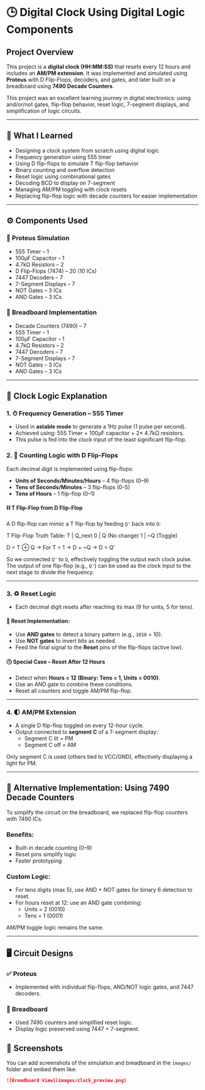 # 🕒 Digital Clock Using Digital Logic Components

## Project Overview

This project is a **digital clock (HH:MM:SS)** that resets every 12 hours and includes an **AM/PM extension**. It was implemented and simulated using **Proteus** with D Flip-Flops, decoders, and gates, and later built on a breadboard using **7490 Decade Counters**. 

This project was an excellent learning journey in digital electronics: using and/or/not gates, flip-flop behavior, reset logic, 7-segment displays, and simplification of logic circuits.

---

## 🧠 What I Learned

- Designing a clock system from scratch using digital logic
- Frequency generation using 555 timer
- Using D flip-flops to simulate T flip-flop behavior
- Binary counting and overflow detection
- Reset logic using combinational gates
- Decoding BCD to display on 7-segment
- Managing AM/PM toggling with clock resets
- Replacing flip-flop logic with decade counters for easier implementation

---

## ⚙️ Components Used

### 🧪 Proteus Simulation
- 555 Timer – 1
- 100μF Capacitor – 1
- 4.7kΩ Resistors – 2
- D Flip-Flops (7474) – 20 (10 ICs)
- 7447 Decoders – 7
- 7-Segment Displays – 7
- NOT Gates – 3 ICs
- AND Gates – 3 ICs

### 🧰 Breadboard Implementation
- Decade Counters (7490) – 7
- 555 Timer – 1
- 100μF Capacitor – 1
- 4.7kΩ Resistors – 2
- 7447 Decoders – 7
- 7-Segment Displays – 7
- NOT Gates – 3 ICs
- AND Gates – 3 ICs

---

## 🔄 Clock Logic Explanation

### 1. ⏱ Frequency Generation – 555 Timer

- Used in **astable mode** to generate a 1Hz pulse (1 pulse per second).
- Achieved using: 555 Timer + 100μF capacitor + 2× 4.7kΩ resistors.
- This pulse is fed into the clock input of the least significant flip-flop.

### 2. 🧮 Counting Logic with D Flip-Flops

Each decimal digit is implemented using flip-flops:
- **Units of Seconds/Minutes/Hours** – 4 flip-flops (0–9)
- **Tens of Seconds/Minutes** – 3 flip-flops (0–5)
- **Tens of Hours** – 1 flip-flop (0–1)

#### ⛓ T Flip-Flop from D Flip-Flop

A D flip-flop can mimic a T flip-flop by feeding `Q'` back into `D`:

T Flip-Flop Truth Table:
T | Q_next
0 | Q (No change)
1 | ~Q (Toggle)

D = T ⊕ Q → For T = 1 → D = ~Q → D = Q'


So we connected `Q'` to `D`, effectively toggling the output each clock pulse. The output of one flip-flop (e.g., `Q'`) can be used as the clock input to the next stage to divide the frequency.

---

### 3. ♻️ Reset Logic

- Each decimal digit resets after reaching its max (9 for units, 5 for tens).

#### 🧠 Reset Implementation:
- Use **AND gates** to detect a binary pattern (e.g., `1010` = 10).
- Use **NOT gates** to invert bits as needed.
- Feed the final signal to the **Reset** pins of the flip-flops (active low).

#### 🕓 Special Case – Reset After 12 Hours
- Detect when **Hours = 12 (Binary: Tens = 1, Units = 0010)**.
- Use an AND gate to combine these conditions.
- Reset all counters and toggle AM/PM flip-flop.

---

### 4. 🌓 AM/PM Extension

- A single D flip-flop toggled on every 12-hour cycle.
- Output connected to **segment C** of a 7-segment display:
  - Segment C lit = PM
  - Segment C off = AM

Only segment C is used (others tied to VCC/GND), effectively displaying a light for PM.

---

## 🔁 Alternative Implementation: Using 7490 Decade Counters

To simplify the circuit on the breadboard, we replaced flip-flop counters with 7490 ICs.

### Benefits:
- Built-in decade counting (0–9)
- Reset pins simplify logic
- Faster prototyping

### Custom Logic:
- For tens digits (max 5), use AND + NOT gates for binary 6 detection to reset.
- For hours reset at 12: use an AND gate combining:
  - Units = 2 (0010)
  - Tens = 1 (0001)

AM/PM toggle logic remains the same.

---

## 🖥 Circuit Designs

### ✅ Proteus
- Implemented with individual flip-flops, AND/NOT logic gates, and 7447 decoders.

### 🔌 Breadboard
- Used 7490 counters and simplified reset logic.
- Display logic preserved using 7447 + 7-segment.

## 📸 Screenshots

You can add screenshots of the simulation and breadboard in the `images/` folder and embed them like:

```markdown
![Breadboard View](images/clock_preview.png)
